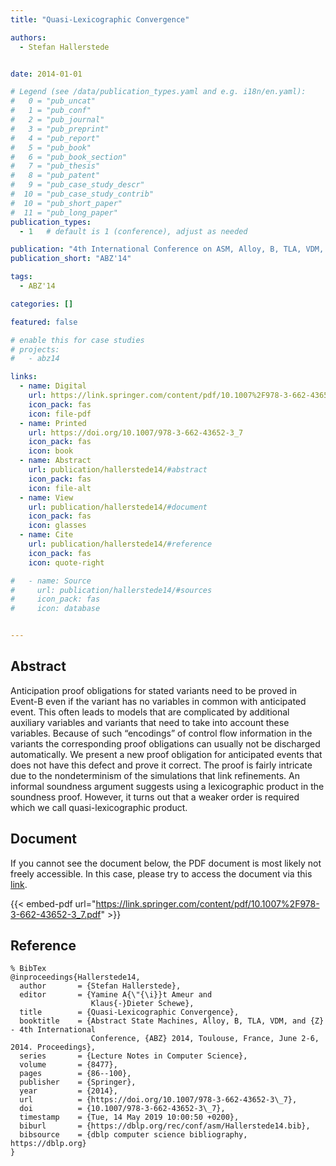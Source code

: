 ```yaml
---
title: "Quasi-Lexicographic Convergence"

authors:
  - Stefan Hallerstede


date: 2014-01-01

# Legend (see /data/publication_types.yaml and e.g. i18n/en.yaml): 
#   0 = "pub_uncat"
#   1 = "pub_conf"
#   2 = "pub_journal"
#   3 = "pub_preprint"
#   4 = "pub_report"
#   5 = "pub_book"
#   6 = "pub_book_section"
#   7 = "pub_thesis"
#   8 = "pub_patent"
#   9 = "pub_case_study_descr"
#  10 = "pub_case_study_contrib"
#  10 = "pub_short_paper"
#  11 = "pub_long_paper"
publication_types:
  - 1   # default is 1 (conference), adjust as needed

publication: "4th International Conference on ASM, Alloy, B, TLA, VDM, and Z (ABZ'14)"
publication_short: "ABZ'14"

tags:
  - ABZ'14

categories: []

featured: false

# enable this for case studies
# projects:
#   - abz14

links:
  - name: Digital
    url: https://link.springer.com/content/pdf/10.1007%2F978-3-662-43652-3_7.pdf
    icon_pack: fas
    icon: file-pdf
  - name: Printed
    url: https://doi.org/10.1007/978-3-662-43652-3_7
    icon_pack: fas
    icon: book
  - name: Abstract
    url: publication/hallerstede14/#abstract
    icon_pack: fas
    icon: file-alt
  - name: View
    url: publication/hallerstede14/#document
    icon_pack: fas
    icon: glasses
  - name: Cite
    url: publication/hallerstede14/#reference
    icon_pack: fas
    icon: quote-right

#   - name: Source
#     url: publication/hallerstede14/#sources
#     icon_pack: fas
#     icon: database


---
```


## Abstract

Anticipation proof obligations for stated variants need to be proved in Event-B even if the variant has no variables in common with anticipated event. This often leads to models that are complicated by additional auxiliary variables and variants that need to take into account these variables. Because of such “encodings” of control flow information in the variants the corresponding proof obligations can usually not be discharged automatically. We present a new proof obligation for anticipated events that does not have this defect and prove it correct. The proof is fairly intricate due to the nondeterminism of the simulations that link refinements. An informal soundness argument suggests using a lexicographic product in the soundness proof. However, it turns out that a weaker order is required which we call quasi-lexicographic product.

## Document

If you cannot see the document below, the PDF document is most likely not freely accessible. In this case, please try to access the document via this <a href="https://link.springer.com/content/pdf/10.1007%2F978-3-662-43652-3_7.pdf">link</a>.

{{< embed-pdf url="https://link.springer.com/content/pdf/10.1007%2F978-3-662-43652-3_7.pdf" >}}

## Reference

```
% BibTex
@inproceedings{Hallerstede14,
  author       = {Stefan Hallerstede},
  editor       = {Yamine A{\"{\i}}t Ameur and
                  Klaus{-}Dieter Schewe},
  title        = {Quasi-Lexicographic Convergence},
  booktitle    = {Abstract State Machines, Alloy, B, TLA, VDM, and {Z} - 4th International
                  Conference, {ABZ} 2014, Toulouse, France, June 2-6, 2014. Proceedings},
  series       = {Lecture Notes in Computer Science},
  volume       = {8477},
  pages        = {86--100},
  publisher    = {Springer},
  year         = {2014},
  url          = {https://doi.org/10.1007/978-3-662-43652-3\_7},
  doi          = {10.1007/978-3-662-43652-3\_7},
  timestamp    = {Tue, 14 May 2019 10:00:50 +0200},
  biburl       = {https://dblp.org/rec/conf/asm/Hallerstede14.bib},
  bibsource    = {dblp computer science bibliography, https://dblp.org}
}


```

<!-- # add information for case study papers (if available)
## Sources

- **Used formal method:**
  [ASM](/method/asm)
- **Resources and tools:**
  Asmeta

For more information, please contact the <a href ="mailto:silvia.bonfanti@unibg.it;arcaini@nii.ac.jp;angelo.gargantini@unibg.it;scandurra@unibg.it;elvinia.riccobene@unimi.it">authors</a>-->

